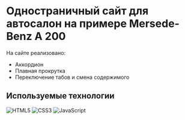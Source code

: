 # Одностраничный сайт для автосалон на примере Mersede-Benz A 200

На сайте реализовано:
+ Аккордион
+ Плавная прокрутка 
+ Переключение табов и смена содержимого

## Используемые технологии
![HTML5](https://img.shields.io/badge/-HTML5-black?style=flat-square&logo=html5&logoColor=html)
![CSS3](https://img.shields.io/badge/-CSS3-black?style=flat-square&logo=css3)
![JavaScript](https://img.shields.io/badge/-JavaScript-black?style=flat-square&logo=javascript)
